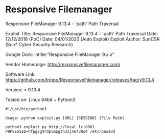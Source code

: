 # Responsive Filemanager
Responsive FileManager 9.13.4 - 'path' Path Traversal

Exploit Title: Responsive FileManager 9.13.4 - 'path' Path Traversal
Date: 12/12/2018 (PoC)
Date: 04/01/2020 (Auto Exploit)
Exploit Author: SunCSR (Sun* Cyber Security Research)

Google Dork: intitle:"Responsive FileManager 9.x.x"

Vendor Homepage: http://responsivefilemanager.com/

Software Link: https://github.com/trippo/ResponsiveFilemanager/releases/tag/v9.13.4

Version: < 9.13.4

Tested on: Linux 64bit + Python3

```
#!/usr/bin/python3

Usage: python exploit.py [URL] [SESSION] [File Path]

python3 exploit.py http://local.lc:8081 PHPSESSID=hfpg2g4rdpvmpgth33jn643hq4 /etc/passwd
```
